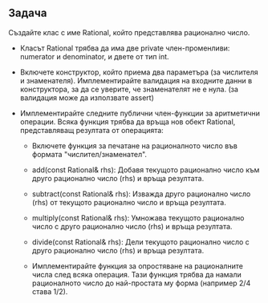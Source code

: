 ## Задача

Създайте клас с име Rational, който представлява рационално число.

- Класът Rational трябва да има две private член-променливи: numerator и denominator, и двете от тип int.
- Включете конструктор, който приема два параметъра (за числителя и знаменателя). Имплементирайте валидация на входните данни в конструктора, за да се уверите, че знаменателят не е нула. (за валидация може да използвате assert)

  
- Имплементирайте следните публични член-функции за аритметични операции. Всяка функция трябва да връща нов обект Rational, представляващ резултата от операцията:
   * Включете функция за печатане на рационалното число във формата "числител/знаменател".
  
   * add(const Rational& rhs): Добавя текущото рационално число към друго рационално число (rhs) и връща резултата.
   * subtract(const Rational& rhs): Изважда друго рационално число (rhs) от текущото рационално число и връща резултата.
   * multiply(const Rational& rhs): Умножава текущото рационално число с друго рационално число (rhs) и връща резултата.
   * divide(const Rational& rhs): Дели текущото рационално число с друго рационално число (rhs) и връща резултата.

   * Имплементирайте функция за опростяване на рационалните числа след всяка операция. Тази функция трябва да намали рационалното число до най-простата му форма (например 2/4 става 1/2).
